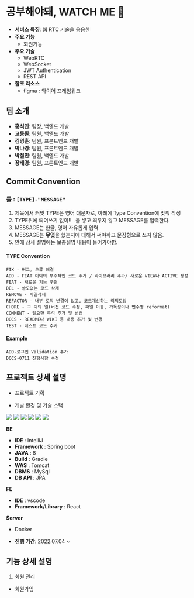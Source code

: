 
# 공부해야돼, WATCH ME 📑
* **서비스 특징**: 웹 RTC 기술을 응용한
* **주요 기능**
  - 회원기능 
* **주요 기술**
  - WebRTC
  - WebSocket
  - JWT Authentication
  - REST API
* **참조 리소스**
  * figma : 와이어 프레임워크


<!-- 자유 양식 -->

## 팀 소개

* **홍석인**: 팀장, 백엔드 개발
* **고동훤**: 팀원, 백엔드 개발
* **김영훈**: 팀원, 프론트엔드 개발
* **박나경**: 팀원, 프론트엔드 개발
* **박철민**: 팀원, 백엔드 개발
* **장태경**: 팀원, 프론트엔드 개발


<!-- 자유 양식 -->
## Commit Convention
### 틀 : ```[TYPE]-"MESSAGE"```
1. 제목에서 커밋 TYPE은 영어 대문자로, 아래에 Type Convention에 맞춰 작성
2. TYPE뒤에 띄어쓰기 없이!! ```-```을 넣고 띄우지 않고 MESSAGE를 입력한다.
3. MESSAGE는 한글, 영어 자유롭게 입력.
4. MESSAGE는 **무엇**을 했는지에 대해서 써야하고 문장형으로 쓰지 않음.
5. 안에 상세 설명에는 보충설명 내용이 들어가야함.

#### TYPE Convention
```
FIX - 버그, 오류 해결
ADD - FEAT 이외의 부수적인 코드 추가 / 라이브러리 추가/ 새로운 VIEW나 ACTIVE 생성
FEAT - 새로운 기능 구현
DEL - 쓸모없는 코드 삭제
REMOVE - 파일삭제
REFACTOR - 내부 로직 변경이 없고, 코드개선하는 리팩토링
CHORE - 그 외의 일(버전 코드 수정, 파일 이동, 가독성이나 변수명 reformat)
COMMENT - 필요한 주석 추가 및 변경
DOCS - README나 WIKI 등 내용 추가 및 변경
TEST - 테스트 코드 추가
```

#### Example
```
ADD-로그인 Validation 추가
DOCS-0711 진행사항 수정
```


## 프로젝트 상세 설명

* 프로젝트 기획

* 개발 환경 및 기술 스택

<img src ="https://img.shields.io/badge/platform-Web-red"></img>
<img src ="https://img.shields.io/badge/library-React-skyblue"></img>
<img src ="https://img.shields.io/badge/framework-SpringBoot-green"></img>
<img src ="https://img.shields.io/badge/database-MySQL-silver"></img>
<img src ="https://img.shields.io/badge/server-AWS-gold"></img>
<img src ="https://img.shields.io/badge/language-Java%2C%20JavaScript-purple"></img>

**BE**
- **IDE** : IntelliJ
- **Framework** : Spring boot
- **JAVA** : 8
- **Build** : Gradle
- **WAS** : Tomcat
- **DBMS** : MySql
- **DB API** : JPA

**FE**
- **IDE** : vscode
- **Framework/Library** : React

**Server**
- Docker

- **진행 기간**: 2022.07.04 ~

## 기능 상세 설명

 1. 회원 관리
  - 회원가입